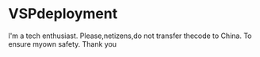 # VSPdeployment
l'm a tech enthusiast. Please,netizens,do not transfer thecode to China. To ensure myown safety. Thank you
